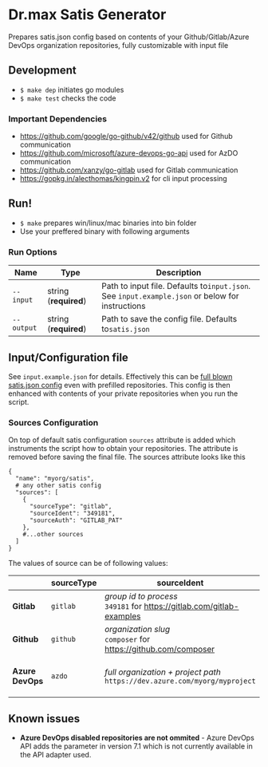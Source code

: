 # Dr.max Satis Generator

Prepares satis.json config based on contents of your Github/Gitlab/Azure DevOps organization repositories, fully customizable with input file

## Development

- `$ make dep` initiates go modules
- `$ make test` checks the code

### Important Dependencies

- https://github.com/google/go-github/v42/github used for Github communication
- https://github.com/microsoft/azure-devops-go-api used for AzDO communication
- https://github.com/xanzy/go-gitlab used for Gitlab communication
- https://gopkg.in/alecthomas/kingpin.v2 for cli input processing

## Run!

- `$ make` prepares win/linux/mac binaries into bin folder
- Use your preffered binary with following arguments

### Run Options


| Name       | Type                  | Description                                                                                     |
| ------------ | ----------------------- | ------------------------------------------------------------------------------------------------- |
| `--input`  | string (**required**) | Path to input file. Defaults to`input.json`. See `input.example.json` or below for instructions |
| `--output` | string (**required**) | Path to save the config file. Defaults to`satis.json`                                           |

## Input/Configuration file

See `input.example.json` for details. Effectively this can be [full blown satis.json config](https://getcomposer.org/doc/articles/handling-private-packages.md#setup) even with prefilled repositories. This config is then enhanced with contents of your private repositories when you run the script.

### Sources Configuration

On top of default satis configuration `sources` attribute is added which instruments the script how to obtain your repositories. The attribute is removed before saving the final file.
The sources attribute looks like this

```
{
  "name": "myorg/satis",
  # any other satis config
  "sources": [
    {
      "sourceType": "gitlab",
      "sourceIdent": "349181",
      "sourceAuth": "GITLAB_PAT"
    },
    #...other sources
  ]
}
```

The values of source can be of following values:


|                  | **sourceType** | **sourceIdent**                                                               | **sourceAuth**                                                                                                                                               |
| ------------------ | ---------------- | ------------------------------------------------------------------------------- | -------------------------------------------------------------------------------------------------------------------------------------------------------------- |
| **Gitlab**       | `gitlab`       | _group id to process_<br>`349181` for https://gitlab.com/gitlab-examples      | _Personal Access Token_ - [Create one here](https://gitlab.com/-/profile/personal_access_tokens )<br>Required scopes are  `api, read_api, read_repository`   |
| **Github**       | `github`       | _organization slug_<br>`composer` for https://github.com/composer             | _Personal access token_ - [Create one here](https://github.com/settings/tokens )<br>Required scopes are  `repo, read_org`                                    |
| **Azure DevOps** | `azdo`         | _full organization + project path_<br>`https://dev.azure.com/myorg/myproject` | _Personal Access Token_<br>Link for creating access token is<br>`https://dev.azure.com/YOURORG/_usersSettings/tokens`<br> Required scopes are  `Code > read` |

## Known issues

- **Azure DevOps disabled repositories are not ommited** - Azure DevOps API adds the parameter in version 7.1 which is not currently available in the API adapter used.
